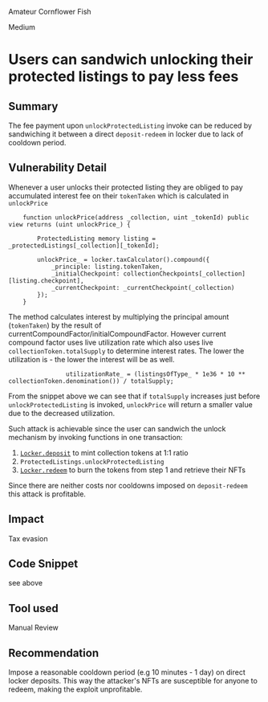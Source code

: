 Amateur Cornflower Fish

Medium

# Users can sandwich unlocking their protected listings to pay less fees

## Summary
The fee payment upon `unlockProtectedListing` invoke can be reduced by sandwiching it between a direct `deposit-redeem` in locker due to lack of cooldown period.
## Vulnerability Detail  

Whenever a user unlocks their protected listing they are obliged to pay accumulated interest fee on their `tokenTaken` which is calculated in `unlockPrice`  

```solidity
    function unlockPrice(address _collection, uint _tokenId) public view returns (uint unlockPrice_) {
        
        ProtectedListing memory listing = _protectedListings[_collection][_tokenId];

        unlockPrice_ = locker.taxCalculator().compound({
            _principle: listing.tokenTaken,
            _initialCheckpoint: collectionCheckpoints[_collection][listing.checkpoint],
            _currentCheckpoint: _currentCheckpoint(_collection)
        });
    }
```  
The method calculates interest by multiplying the principal amount (`tokenTaken`) by the result of currentCompoundFactor/initialCompoundFactor. However current compound factor uses live utilization rate which also uses live `collectionToken.totalSupply` to determine interest rates. The lower the utilization is - the lower the interest will be as well.  

```solidity
                utilizationRate_ = (listingsOfType_ * 1e36 * 10 ** collectionToken.denomination()) / totalSupply;
```
From the snippet above we can see that if `totalSupply` increases just before `unlockProtectedListing` is invoked, `unlockPrice` will return a smaller value due to the decreased utilization.  

Such attack is achievable since the user can sandwich the unlock mechanism by invoking functions in one transaction:  
1) [`Locker.deposit`](https://github.com/sherlock-audit/2024-08-flayer/blob/0ec252cf9ef0f3470191dcf8318f6835f5ef688c/flayer/src/contracts/Locker.sol#L144) to mint collection tokens at 1:1 ratio
2) `ProtectedListings.unlockProtectedListing` 
3) [`Locker.redeem`](https://github.com/sherlock-audit/2024-08-flayer/blob/0ec252cf9ef0f3470191dcf8318f6835f5ef688c/flayer/src/contracts/Locker.sol#L209) to burn the tokens from step 1 and retrieve their NFTs  

Since there are neither costs nor cooldowns imposed on `deposit-redeem` this attack is profitable.
## Impact
Tax evasion
## Code Snippet
see above
## Tool used

Manual Review

## Recommendation
Impose a reasonable cooldown period (e.g 10 minutes - 1 day) on direct locker deposits. This way the attacker's NFTs are susceptible for anyone to redeem, making the exploit unprofitable.